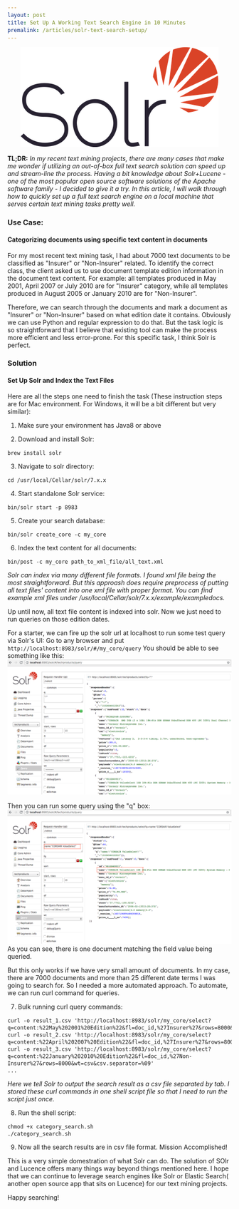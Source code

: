 ```yaml
---
layout: post
title: Set Up A Working Text Search Engine in 10 Minutes
premalink: /articles/solr-text-search-setup/
---
```


<p align="center">
<img src="/images/solr.png">
</p>

**TL;DR:** _In my recent text mining projects, there are many cases that make me wonder if utilizing an out-of-box full text search solution can speed up and stream-line the process. Having a bit knowledge about Solr+Lucene - one of the most popular open source software solutions of the Apache software family - I decided to give it a try. In this article, I will walk through how to quickly set up a full text search engine on a local machine that serves certain text mining tasks pretty well._

### Use Case:
#### Categorizing documents using specific text content in documents

For my most recent text mining task, I had about 7000 text documents to be classified as "Insurer" or "Non-Insurer" related. To identify the correct class, the client asked us to use document template edition information in the document text content. For example: all templates produced in May 2001, April 2007 or July 2010 are for "Insurer" category, while all templates produced in August 2005 or January 2010 are for "Non-Insurer".

Therefore, we can search through the documents and mark a document as "Insurer" or "Non-Insurer" based on what edition date it contains. Obviously we can use Python and regular expression to do that. But the task logic is so straightforward that I believe that existing tool can make the process more efficient and less error-prone. For this specific task, I think Solr is perfect.

### Solution
#### Set Up Solr and Index the Text Files

Here are all the steps one need to finish the task (These instruction steps are for Mac environment. For Windows, it will be a bit different but very similar):

1. Make sure your environment has Java8 or above

2. Download and install Solr:
```
brew install solr
```

3. Navigate to solr directory:
```
cd /usr/local/Cellar/solr/7.x.x
```

4. Start standalone Solr service:
```
bin/solr start -p 8983
```

5. Create your search database:
```
bin/solr create_core -c my_core
```

6. Index the text content for all documents:
```
bin/post -c my_core path_to_xml_file/all_text.xml
```

_Solr can index via many different file formats. I found xml file being the most straightforward. But this approash does require preprocess of putting all text files' content into one xml file with proper format. You can find
example xml files under /usr/local/Cellar/solr/7.x.x/example/exampledocs._

Up until now, all text file content is indexed into solr. Now we just need to run queries on those edition dates.

For a starter, we can fire up the solr url at localhost to run some test query via Solr's UI:
Go to any browser and put `http://localhost:8983/solr/#/my_core/query`
You should be able to see something like this:
![Image1](/images/solr_ui.png)

Then you can run some query using the "q" box:
![Image2](/images/solr_q.png)
As you can see, there is one document matching the field value being queried.

But this only works if we have very small amount of documents. In my case, there are 7000 documents and more than 25 different date terms I was going to search for. So I needed a more automated approach. To automate, we can run curl command for queries.

7. Bulk running curl query commands:
```
curl -o result_1.csv 'http://localhost:8983/solr/my_core/select?q=content:%22May%202001%20Edition%22&fl=doc_id,%27Insurer%27&rows=8000&wt=csv&csv.separator=%09'
curl -o result_2.csv 'http://localhost:8983/solr/my_core/select?q=content:%22April%202007%20Edition%22&fl=doc_id,%27Insurer%27&rows=8000&wt=csv&csv.separator=%09'
curl -o result_3.csv 'http://localhost:8983/solr/my_core/select?q=content:%22January%202010%20Edition%22&fl=doc_id,%27Non-Insurer%27&rows=8000&wt=csv&csv.separator=%09'
...
```
_Here we tell Solr to output the search result as a csv file separated by tab._
_I stored these curl commands in one shell script file so that I need to run the script just once._

8. Run the shell script:
```
chmod +x category_search.sh
./category_search.sh
```

9. Now all the search results are in csv file format. Mission Accomplished!

This is a very simple domestration of what Solr can do. The solution of SOlr and Lucence offers many things way beyond things mentioned here. I hope that we can continue to leverage search engines like Solr or Elastic Search( another open source app that sits on Lucence) for our text mining projects.

Happy searching!
